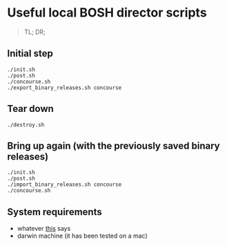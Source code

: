 # Useful local BOSH director scripts

> TL; DR;
## Initial step
```
./init.sh
./post.sh
./concourse.sh
./export_binary_releases.sh concourse
```

## Tear down
```
./destroy.sh
```

## Bring up again (with the previously saved binary releases)
```
./init.sh
./post.sh
./import_binary_releases.sh concourse
./concourse.sh
```

## System requirements

- whatever [this](https://bosh.io/docs/bosh-lite/#install) says
- darwin machine (it has been tested on a mac)
